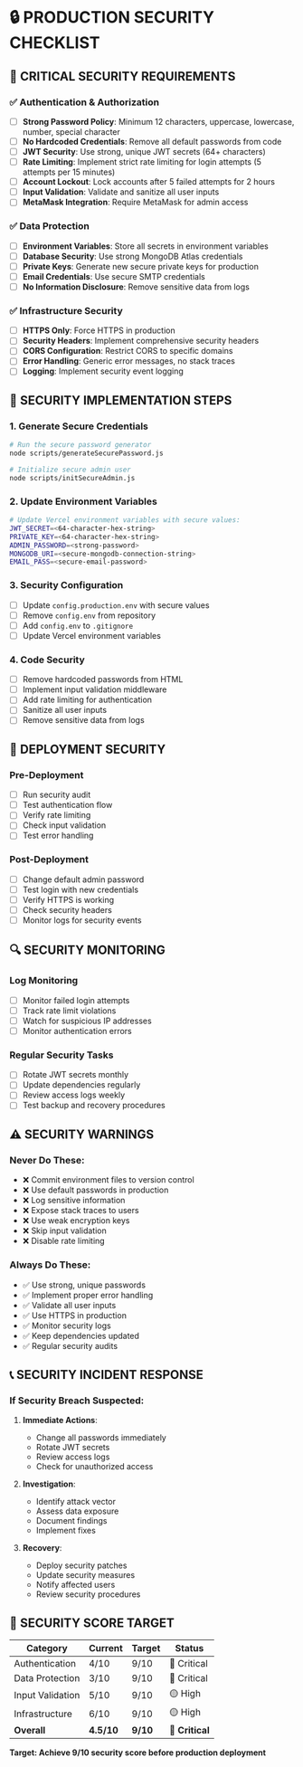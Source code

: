 # 🔒 PRODUCTION SECURITY CHECKLIST

## 🚨 CRITICAL SECURITY REQUIREMENTS

### ✅ Authentication & Authorization
- [ ] **Strong Password Policy**: Minimum 12 characters, uppercase, lowercase, number, special character
- [ ] **No Hardcoded Credentials**: Remove all default passwords from code
- [ ] **JWT Security**: Use strong, unique JWT secrets (64+ characters)
- [ ] **Rate Limiting**: Implement strict rate limiting for login attempts (5 attempts per 15 minutes)
- [ ] **Account Lockout**: Lock accounts after 5 failed attempts for 2 hours
- [ ] **Input Validation**: Validate and sanitize all user inputs
- [ ] **MetaMask Integration**: Require MetaMask for admin access

### ✅ Data Protection
- [ ] **Environment Variables**: Store all secrets in environment variables
- [ ] **Database Security**: Use strong MongoDB Atlas credentials
- [ ] **Private Keys**: Generate new secure private keys for production
- [ ] **Email Credentials**: Use secure SMTP credentials
- [ ] **No Information Disclosure**: Remove sensitive data from logs

### ✅ Infrastructure Security
- [ ] **HTTPS Only**: Force HTTPS in production
- [ ] **Security Headers**: Implement comprehensive security headers
- [ ] **CORS Configuration**: Restrict CORS to specific domains
- [ ] **Error Handling**: Generic error messages, no stack traces
- [ ] **Logging**: Implement security event logging

## 🔧 SECURITY IMPLEMENTATION STEPS

### 1. Generate Secure Credentials
```bash
# Run the secure password generator
node scripts/generateSecurePassword.js

# Initialize secure admin user
node scripts/initSecureAdmin.js
```

### 2. Update Environment Variables
```bash
# Update Vercel environment variables with secure values:
JWT_SECRET=<64-character-hex-string>
PRIVATE_KEY=<64-character-hex-string>
ADMIN_PASSWORD=<strong-password>
MONGODB_URI=<secure-mongodb-connection-string>
EMAIL_PASS=<secure-email-password>
```

### 3. Security Configuration
- [ ] Update `config.production.env` with secure values
- [ ] Remove `config.env` from repository
- [ ] Add `config.env` to `.gitignore`
- [ ] Update Vercel environment variables

### 4. Code Security
- [ ] Remove hardcoded passwords from HTML
- [ ] Implement input validation middleware
- [ ] Add rate limiting for authentication
- [ ] Sanitize all user inputs
- [ ] Remove sensitive data from logs

## 🚀 DEPLOYMENT SECURITY

### Pre-Deployment
- [ ] Run security audit
- [ ] Test authentication flow
- [ ] Verify rate limiting
- [ ] Check input validation
- [ ] Test error handling

### Post-Deployment
- [ ] Change default admin password
- [ ] Test login with new credentials
- [ ] Verify HTTPS is working
- [ ] Check security headers
- [ ] Monitor logs for security events

## 🔍 SECURITY MONITORING

### Log Monitoring
- [ ] Monitor failed login attempts
- [ ] Track rate limit violations
- [ ] Watch for suspicious IP addresses
- [ ] Monitor authentication errors

### Regular Security Tasks
- [ ] Rotate JWT secrets monthly
- [ ] Update dependencies regularly
- [ ] Review access logs weekly
- [ ] Test backup and recovery procedures

## ⚠️ SECURITY WARNINGS

### Never Do These:
- ❌ Commit environment files to version control
- ❌ Use default passwords in production
- ❌ Log sensitive information
- ❌ Expose stack traces to users
- ❌ Use weak encryption keys
- ❌ Skip input validation
- ❌ Disable rate limiting

### Always Do These:
- ✅ Use strong, unique passwords
- ✅ Implement proper error handling
- ✅ Validate all user inputs
- ✅ Use HTTPS in production
- ✅ Monitor security logs
- ✅ Keep dependencies updated
- ✅ Regular security audits

## 📞 SECURITY INCIDENT RESPONSE

### If Security Breach Suspected:
1. **Immediate Actions**:
   - Change all passwords immediately
   - Rotate JWT secrets
   - Review access logs
   - Check for unauthorized access

2. **Investigation**:
   - Identify attack vector
   - Assess data exposure
   - Document findings
   - Implement fixes

3. **Recovery**:
   - Deploy security patches
   - Update security measures
   - Notify affected users
   - Review security procedures

## 🎯 SECURITY SCORE TARGET

| **Category** | **Current** | **Target** | **Status** |
|--------------|-------------|------------|------------|
| Authentication | 4/10 | 9/10 | 🔴 Critical |
| Data Protection | 3/10 | 9/10 | 🔴 Critical |
| Input Validation | 5/10 | 9/10 | 🟡 High |
| Infrastructure | 6/10 | 9/10 | 🟡 High |
| **Overall** | **4.5/10** | **9/10** | 🔴 **Critical** |

**Target: Achieve 9/10 security score before production deployment**
